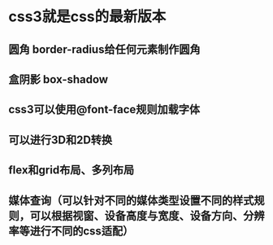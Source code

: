 # css3就是css的最新版本
## 圆角 border-radius给任何元素制作圆角
## 盒阴影 box-shadow
## css3可以使用@font-face规则加载字体
## 可以进行3D和2D转换
## flex和grid布局、多列布局
## 媒体查询（可以针对不同的媒体类型设置不同的样式规则，可以根据视窗、设备高度与宽度、设备方向、分辨率等进行不同的css适配）